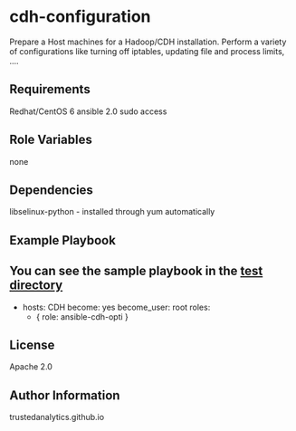 cdh-configuration
=========

Prepare a Host machines for a Hadoop/CDH installation. Perform a variety of
configurations like turning off iptables, updating file and process limits, ....

Requirements
------------
Redhat/CentOS 6
ansible 2.0
sudo access 

Role Variables
--------------

none

Dependencies
------------
libselinux-python - installed through yum automatically

Example Playbook
----------------

You can see the sample playbook in the [test directory](test)
---
- hosts: CDH
  become: yes
  become_user: root
  roles:
  - { role: ansible-cdh-opti }

License
-------

Apache 2.0

Author Information
------------------

trustedanalytics.github.io
